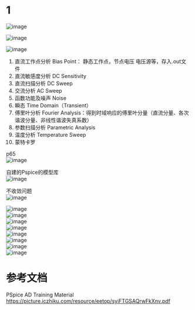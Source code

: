 # 1
![image](https://user-images.githubusercontent.com/84896436/156955328-eb81950a-956f-4929-97f5-38c78f529fcb.png)  

![image](https://user-images.githubusercontent.com/84896436/156955353-4fc34605-b272-4ada-8815-ca720bcb14fd.png)

![image](https://user-images.githubusercontent.com/84896436/156955473-e094f99c-ffe8-4424-bbca-9e3ff5fd7367.png)

1. 直流工作点分析 Bias Point：  静态工作点，节点电压 电压源等，存入.out文件    
2. 直流敏感度分析 DC Sensitivity    
3. 直流扫描分析 DC Sweep  
4. 交流分析 AC Sweep   
5. 函数功能及噪声 Noise  
6. 瞬态 Time Domain（Transient）  
7. 傅里叶分析  Fourier Analysis：得到时域响应的傅里叶分量（直流分量、各次谐波分量、非线性谐波失真系数）  
8. 参数扫描分析 Parametric Analysis  
9. 温度分析 Temperature Sweep  
10. 蒙特卡罗     

p65  
![image](https://user-images.githubusercontent.com/84896436/157376254-8c57f612-1cba-4a2a-a29b-33024234913d.png)

自建的Pspice的模型库  
![image](https://user-images.githubusercontent.com/84896436/157376304-ce8e9177-37f4-4694-aa05-ceed290d1627.png)

不收敛问题  
![image](https://user-images.githubusercontent.com/84896436/157376341-097de13c-d145-4ec1-abe1-deaf021f137b.png)

![image](https://user-images.githubusercontent.com/84896436/157376349-6a437e27-be51-4197-9805-28eed3a55bce.png)  
![image](https://user-images.githubusercontent.com/84896436/157376360-870e557e-a1ca-49ee-b1ff-2c4a82e9daa9.png)  
![image](https://user-images.githubusercontent.com/84896436/157376372-73577c7f-f249-42f4-b543-08f10378f646.png)  
![image](https://user-images.githubusercontent.com/84896436/157376378-ab68a264-d680-481b-9d7f-ebdd1fa8eab9.png)  
![image](https://user-images.githubusercontent.com/84896436/157376394-1681100a-b50a-4374-b131-c883ebe8ea05.png)  
![image](https://user-images.githubusercontent.com/84896436/157376405-dd91a90a-3bbb-4571-8749-cec2e9d93cfe.png)  
![image](https://user-images.githubusercontent.com/84896436/157376414-e06bc25a-c82a-4875-8e46-66cf5cb87518.png)  
![image](https://user-images.githubusercontent.com/84896436/157376430-2b65c7eb-b8b7-4a78-9863-506b3ecefa45.png)



# 参考文档
PSpice AD Training Material https://picture.iczhiku.com/resource/eetop/syiFTGSAQrwFkXnv.pdf








